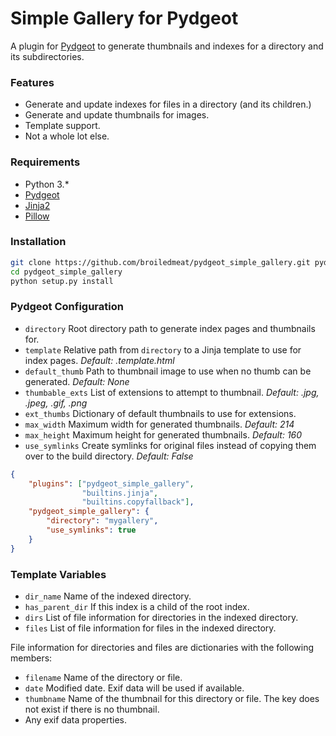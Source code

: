 # Simple Gallery for Pydgeot
A plugin for [Pydgeot](http://www.github.com/broiledmeat/pydgeot) to generate thumbnails and indexes for a directory and
its subdirectories.

### Features
- Generate and update indexes for files in a directory (and its children.)
- Generate and update thumbnails for images.
- Template support.
- Not a whole lot else.

### Requirements
- Python 3.*
- [Pydgeot](http://www.github.com/broiledmeat/pydgeot)
- [Jinja2](https://github.com/mitsuhiko/jinja2)
- [Pillow](http://python-pillow.github.io/)

### Installation
```bash
git clone https://github.com/broiledmeat/pydgeot_simple_gallery.git pydgeot_simple_gallery
cd pydgeot_simple_gallery
python setup.py install
```

### Pydgeot Configuration
- `directory` Root directory path to generate index pages and thumbnails for.
- `template` Relative path from `directory` to a Jinja template to use for index pages. _Default: .template.html_
- `default_thumb` Path to thumbnail image to use when no thumb can be generated. _Default: None_
- `thumbable_exts` List of extensions to attempt to thumbnail. _Default: .jpg, .jpeg, .gif, .png_
- `ext_thumbs` Dictionary of default thumbnails to use for extensions.
- `max_width` Maximum width for generated thumbnails. _Default: 214_
- `max_height` Maximum height for generated thumbnails. _Default: 160_
- `use_symlinks` Create symlinks for original files instead of copying them over to the build directory. _Default: False_


```json
{
    "plugins": ["pydgeot_simple_gallery",
    			"builtins.jinja",
    			"builtins.copyfallback"],
    "pydgeot_simple_gallery": {
        "directory": "mygallery",
        "use_symlinks": true
    }
}
```

### Template Variables
- `dir_name` Name of the indexed directory.
- `has_parent_dir` If this index is a child of the root index.
- `dirs` List of file information for directories in the indexed directory.
- `files` List of file information for files in the indexed directory.

File information for directories and files are dictionaries with the following members:
- `filename` Name of the directory or file.
- `date` Modified date. Exif data will be used if available.
- `thumbname` Name of the thumbnail for this directory or file. The key does not exist if there is no thumbnail.
- Any exif data properties.
